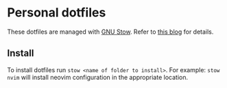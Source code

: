 # Personal dotfiles

These dotfiles are managed with [GNU Stow](https://www.gnu.org/software/stow/).
Refer to [this blog](https://brandon.invergo.net/news/2012-05-26-using-gnu-stow-to-manage-your-dotfiles.html) for details.

## Install

To install dotfiles run `stow <name of folder to install>`.
For example: `stow nvim` will install neovim configuration in the appropriate location.
